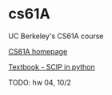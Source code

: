 # cs61A
UC Berkeley's CS61A course

[CS61A homepage](https://cs61a.org/)

[Textbook - SCIP in python](https://www.composingprograms.com/)

TODO: hw 04, 10/2